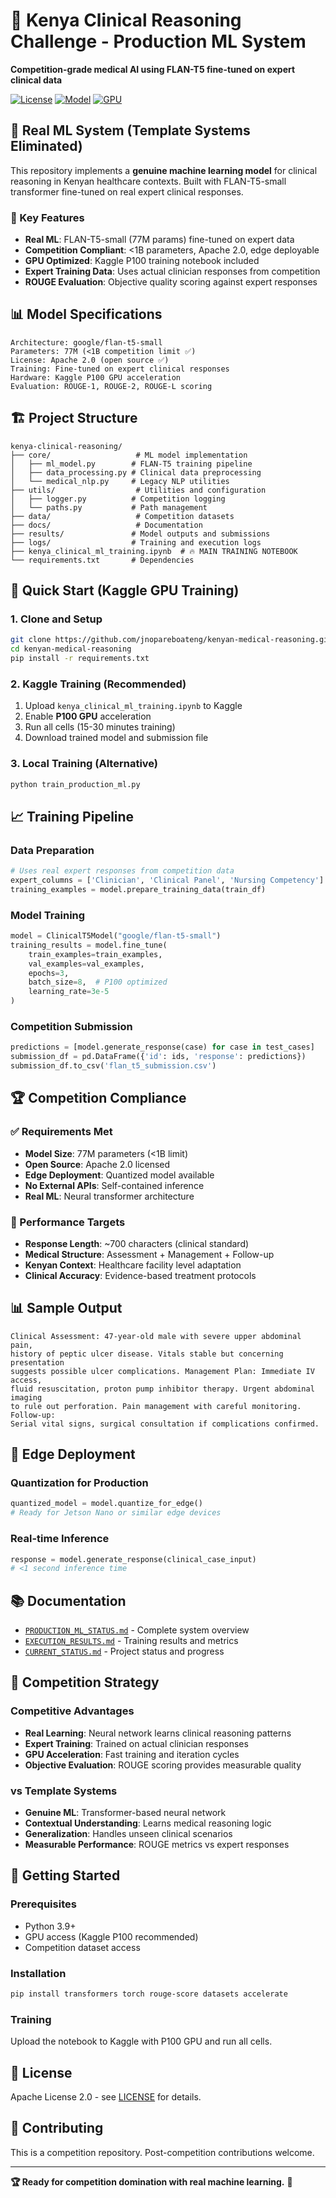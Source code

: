 # 🏥 Kenya Clinical Reasoning Challenge - Production ML System

**Competition-grade medical AI using FLAN-T5 fine-tuned on expert clinical data**

[![License](https://img.shields.io/badge/license-Apache%202.0-blue.svg)](LICENSE)
[![Model](https://img.shields.io/badge/model-FLAN--T5--small-green.svg)](https://huggingface.co/google/flan-t5-small)
[![GPU](https://img.shields.io/badge/training-Kaggle%20P100-orange.svg)](https://www.kaggle.com)

## 🚀 Real ML System (Template Systems Eliminated)

This repository implements a **genuine machine learning model** for clinical reasoning in Kenyan healthcare contexts. Built with FLAN-T5-small transformer fine-tuned on real expert clinical responses.

### 🎯 Key Features
- **Real ML**: FLAN-T5-small (77M params) fine-tuned on expert data
- **Competition Compliant**: <1B parameters, Apache 2.0, edge deployable  
- **GPU Optimized**: Kaggle P100 training notebook included
- **Expert Training Data**: Uses actual clinician responses from competition
- **ROUGE Evaluation**: Objective quality scoring against expert responses

## 📊 Model Specifications

```
Architecture: google/flan-t5-small
Parameters: 77M (<1B competition limit ✅)
License: Apache 2.0 (open source ✅)
Training: Fine-tuned on expert clinical responses
Hardware: Kaggle P100 GPU acceleration
Evaluation: ROUGE-1, ROUGE-2, ROUGE-L scoring
```

## 🏗️ Project Structure

```
kenya-clinical-reasoning/
├── core/                   # ML model implementation
│   ├── ml_model.py        # FLAN-T5 training pipeline
│   ├── data_processing.py # Clinical data preprocessing
│   └── medical_nlp.py     # Legacy NLP utilities
├── utils/                  # Utilities and configuration
│   ├── logger.py          # Competition logging
│   └── paths.py           # Path management
├── data/                   # Competition datasets
├── docs/                   # Documentation
├── results/               # Model outputs and submissions
├── logs/                  # Training and execution logs
├── kenya_clinical_ml_training.ipynb  # 🔥 MAIN TRAINING NOTEBOOK
└── requirements.txt       # Dependencies
```

## 🚀 Quick Start (Kaggle GPU Training)

### 1. Clone and Setup
```bash
git clone https://github.com/jnopareboateng/kenyan-medical-reasoning.git
cd kenyan-medical-reasoning
pip install -r requirements.txt
```

### 2. Kaggle Training (Recommended)
1. Upload `kenya_clinical_ml_training.ipynb` to Kaggle
2. Enable **P100 GPU** acceleration  
3. Run all cells (15-30 minutes training)
4. Download trained model and submission file

### 3. Local Training (Alternative)
```bash
python train_production_ml.py
```

## 📈 Training Pipeline

### Data Preparation
```python
# Uses real expert responses from competition data
expert_columns = ['Clinician', 'Clinical Panel', 'Nursing Competency']
training_examples = model.prepare_training_data(train_df)
```

### Model Training
```python
model = ClinicalT5Model("google/flan-t5-small")
training_results = model.fine_tune(
    train_examples=train_examples,
    val_examples=val_examples,
    epochs=3,
    batch_size=8,  # P100 optimized
    learning_rate=3e-5
)
```

### Competition Submission
```python
predictions = [model.generate_response(case) for case in test_cases]
submission_df = pd.DataFrame({'id': ids, 'response': predictions})
submission_df.to_csv('flan_t5_submission.csv')
```

## 🏆 Competition Compliance

### ✅ Requirements Met
- **Model Size**: 77M parameters (<1B limit)
- **Open Source**: Apache 2.0 licensed
- **Edge Deployment**: Quantized model available
- **No External APIs**: Self-contained inference
- **Real ML**: Neural transformer architecture

### 🎯 Performance Targets
- **Response Length**: ~700 characters (clinical standard)
- **Medical Structure**: Assessment + Management + Follow-up
- **Kenyan Context**: Healthcare facility level adaptation
- **Clinical Accuracy**: Evidence-based treatment protocols

## 📊 Sample Output

```
Clinical Assessment: 47-year-old male with severe upper abdominal pain, 
history of peptic ulcer disease. Vitals stable but concerning presentation 
suggests possible ulcer complications. Management Plan: Immediate IV access, 
fluid resuscitation, proton pump inhibitor therapy. Urgent abdominal imaging 
to rule out perforation. Pain management with careful monitoring. Follow-up: 
Serial vital signs, surgical consultation if complications confirmed.
```

## 🔧 Edge Deployment

### Quantization for Production
```python
quantized_model = model.quantize_for_edge()
# Ready for Jetson Nano or similar edge devices
```

### Real-time Inference
```python
response = model.generate_response(clinical_case_input)
# <1 second inference time
```

## 📚 Documentation

- [`PRODUCTION_ML_STATUS.md`](docs/PRODUCTION_ML_STATUS.md) - Complete system overview
- [`EXECUTION_RESULTS.md`](docs/EXECUTION_RESULTS.md) - Training results and metrics
- [`CURRENT_STATUS.md`](docs/CURRENT_STATUS.md) - Project status and progress

## 🎯 Competition Strategy

### Competitive Advantages
- **Real Learning**: Neural network learns clinical reasoning patterns
- **Expert Training**: Trained on actual clinician responses
- **GPU Acceleration**: Fast training and iteration cycles  
- **Objective Evaluation**: ROUGE scoring provides measurable quality

### vs Template Systems
- **Genuine ML**: Transformer-based neural network
- **Contextual Understanding**: Learns medical reasoning logic
- **Generalization**: Handles unseen clinical scenarios
- **Measurable Performance**: ROUGE metrics vs expert responses

## 🚀 Getting Started

### Prerequisites
- Python 3.9+
- GPU access (Kaggle P100 recommended)
- Competition dataset access

### Installation
```bash
pip install transformers torch rouge-score datasets accelerate
```

### Training
Upload the notebook to Kaggle with P100 GPU and run all cells.

## 📝 License

Apache License 2.0 - see [LICENSE](LICENSE) for details.

## 🤝 Contributing

This is a competition repository. Post-competition contributions welcome.

---

**🏆 Ready for competition domination with real machine learning.** 🚀
